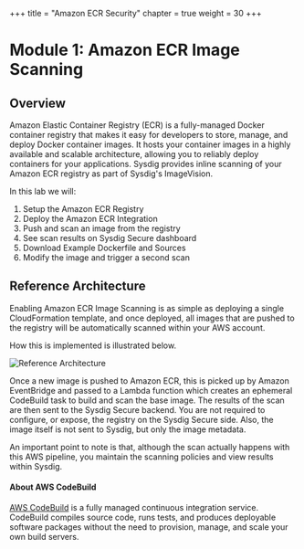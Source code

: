 +++
title = "Amazon ECR Security"
chapter = true
weight = 30
+++

# Module 1: Amazon ECR Image Scanning

## Overview

Amazon Elastic Container Registry (ECR) is a fully-managed Docker container registry that makes it easy for developers to store, manage, and deploy Docker container images. It hosts your container images in a highly available and scalable architecture, allowing you to reliably deploy containers for your applications.  Sysdig provides inline scanning of your Amazon ECR registry as part of Sysdig's ImageVision.  

In this lab we will:

1. Setup the Amazon ECR Registry
2. Deploy the Amazon ECR Integration
3. Push and scan an image from the registry
4. See scan results on Sysdig Secure dashboard
5. Download Example Dockerfile and Sources
6. Modify the image and trigger a second scan


## Reference Architecture

Enabling Amazon ECR Image Scanning is as simple as deploying a single CloudFormation template, and once deployed, all images that are pushed to the registry will be automatically scanned within your AWS account.

How this is implemented is illustrated below.

![Reference Architecture](/images/30_module_1/arch.png)

Once a new image is pushed to Amazon ECR, this is picked up by Amazon EventBridge and passed to a Lambda function which creates an ephemeral CodeBuild task to build and scan the base image.  The results of the scan are then sent to the Sysdig Secure backend.  You are not required to configure, or expose, the registry on the Sysdig Secure side. Also, the image itself is not sent to Sysdig, but only the image metadata.

An important point to note is that, although the scan actually happens with this AWS pipeline, you maintain the scanning policies and view results within Sysdig.

#### About AWS CodeBuild
[AWS CodeBuild](https://aws.amazon.com/codebuild/) is a fully managed continuous integration service. CodeBuild compiles source code, runs tests, and produces deployable software packages without the need to provision, manage, and scale your own build servers.
